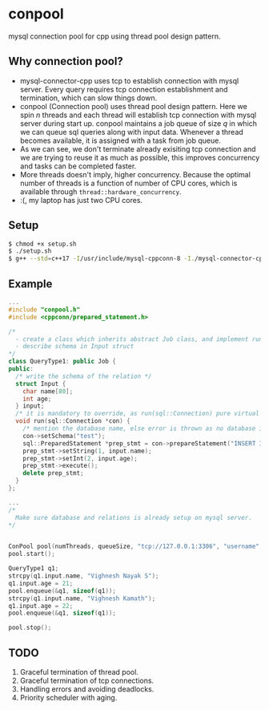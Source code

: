# conpool

mysql connection pool for cpp using thread pool design pattern.

## Why connection pool?
- mysql-connector-cpp uses tcp to establish connection with mysql server. Every query requires tcp connection establishment and termination, which can slow things down.
- conpool (Connection pool) uses thread pool design pattern. Here we spin <em>n</em> threads and each thread will establish tcp connection with mysql server during start up. conpool maintains a job queue of size <em>q</em> in which we can queue sql queries along with input data. Whenever a thread becomes available, it is assigned with a task from job queue. 
- As we can see, we don't terminate already exisiting tcp connection and we are trying to reuse it as much as possible, this improves concurrency and tasks can be completed faster. 
- More threads doesn't imply, higher concurrency. Because the optimal number of threads is a function of number of CPU cores, which is available through <code>thread::hardware_concurrency</code>.
- :(, my laptop has just two CPU cores.


## Setup

```bash
$ chmod +x setup.sh
$ ./setup.sh
$ g++ --std=c++17 -I/usr/include/mysql-cppconn-8 -I./mysql-connector-cpp/include/jdbc main.cpp -pthread -Wall && ./a.out -n 4 -q 8
```

## Example

```c++
...
#include "conpool.h"
#include <cppconn/prepared_statement.h>

/* 
  - create a class which inherits abstract Job class, and implement run(sql::Connection*) method
  - describe schema in Input struct
*/
class QueryType1: public Job {
public: 
  /* write the schema of the relation */
  struct Input {
    char name[80];
    int age;
  } input;  
  /* it is mandatory to override, as run(sql::Connection) pure virtual funcion */
  void run(sql::Connection *con) {
    /* mention the database name, else error is thrown as no database is selected by default */
    con->setSchema("test");
    sql::PreparedStatement *prep_stmt = con->prepareStatement("INSERT INTO mytable VALUES (?, ?)");
    prep_stmt->setString(1, input.name);
    prep_stmt->setInt(2, input.age);
    prep_stmt->execute(); 
    delete prep_stmt;
  }
};

...
/*
  Make sure database and relations is already setup on mysql server.
*/


ConPool pool(numThreads, queueSize, "tcp://127.0.0.1:3306", "username", "password");
pool.start();

QueryType1 q1;
strcpy(q1.input.name, "Vighnesh Nayak S");
q1.input.age = 21;
pool.enqueue(&q1, sizeof(q1));
strcpy(q1.input.name, "Vighnesh Kamath");
q1.input.age = 22;
pool.enqueue(&q1, sizeof(q1));

pool.stop();
```

## TODO
1. Graceful termination of thread pool.
2. Graceful termination of tcp connections.
3. Handling errors and avoiding deadlocks.
4. Priority scheduler with aging.